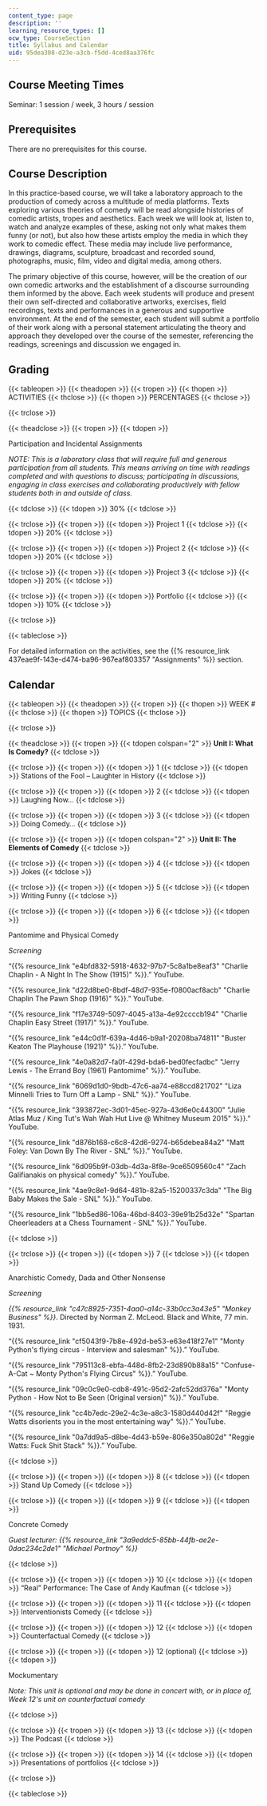 ```yaml
---
content_type: page
description: ''
learning_resource_types: []
ocw_type: CourseSection
title: Syllabus and Calendar
uid: 95dea308-d23e-a3cb-f5dd-4ced8aa376fc
---
```


Course Meeting Times
--------------------

Seminar: 1 session / week, 3 hours / session

Prerequisites
-------------

There are no prerequisites for this course.

Course Description
------------------

In this practice-based course, we will take a laboratory approach to the production of comedy across a multitude of media platforms. Texts exploring various theories of comedy will be read alongside histories of comedic artists, tropes and aesthetics. Each week we will look at, listen to, watch and analyze examples of these, asking not only what makes them funny (or not), but also how these artists employ the media in which they work to comedic effect. These media may include live performance, drawings, diagrams, sculpture, broadcast and recorded sound, photographs, music, film, video and digital media, among others.

The primary objective of this course, however, will be the creation of our own comedic artworks and the establishment of a discourse surrounding them informed by the above. Each week students will produce and present their own self-directed and collaborative artworks, exercises, field recordings, texts and performances in a generous and supportive environment. At the end of the semester, each student will submit a portfolio of their work along with a personal statement articulating the theory and approach they developed over the course of the semester, referencing the readings, screenings and discussion we engaged in.

Grading
-------

{{< tableopen >}}
{{< theadopen >}}
{{< tropen >}}
{{< thopen >}}
ACTIVITIES
{{< thclose >}}
{{< thopen >}}
PERCENTAGES
{{< thclose >}}

{{< trclose >}}

{{< theadclose >}}
{{< tropen >}}
{{< tdopen >}}


Participation and Incidental Assignments

_NOTE: This is a laboratory class that will require full and generous participation from all students. This means arriving on time with readings completed and with questions to discuss; participating in discussions, engaging in class exercises and collaborating productively with fellow students both in and outside of class._


{{< tdclose >}}
{{< tdopen >}}
30%
{{< tdclose >}}

{{< trclose >}}
{{< tropen >}}
{{< tdopen >}}
Project 1
{{< tdclose >}}
{{< tdopen >}}
20%
{{< tdclose >}}

{{< trclose >}}
{{< tropen >}}
{{< tdopen >}}
Project 2
{{< tdclose >}}
{{< tdopen >}}
20%
{{< tdclose >}}

{{< trclose >}}
{{< tropen >}}
{{< tdopen >}}
Project 3
{{< tdclose >}}
{{< tdopen >}}
20%
{{< tdclose >}}

{{< trclose >}}
{{< tropen >}}
{{< tdopen >}}
Portfolio
{{< tdclose >}}
{{< tdopen >}}
10%
{{< tdclose >}}

{{< trclose >}}

{{< tableclose >}}

For detailed information on the activities, see the {{% resource_link 437eae9f-143e-d474-ba96-967eaf803357 "Assignments" %}} section.

Calendar
--------

{{< tableopen >}}
{{< theadopen >}}
{{< tropen >}}
{{< thopen >}}
WEEK #
{{< thclose >}}
{{< thopen >}}
TOPICS
{{< thclose >}}

{{< trclose >}}

{{< theadclose >}}
{{< tropen >}}
{{< tdopen colspan="2" >}}
**Unit I: What Is Comedy?**
{{< tdclose >}}

{{< trclose >}}
{{< tropen >}}
{{< tdopen >}}
1
{{< tdclose >}}
{{< tdopen >}}
Stations of the Fool – Laughter in History
{{< tdclose >}}

{{< trclose >}}
{{< tropen >}}
{{< tdopen >}}
2
{{< tdclose >}}
{{< tdopen >}}
Laughing Now…
{{< tdclose >}}

{{< trclose >}}
{{< tropen >}}
{{< tdopen >}}
3
{{< tdclose >}}
{{< tdopen >}}
Doing Comedy…
{{< tdclose >}}

{{< trclose >}}
{{< tropen >}}
{{< tdopen colspan="2" >}}
**Unit II: The Elements of Comedy**
{{< tdclose >}}

{{< trclose >}}
{{< tropen >}}
{{< tdopen >}}
4
{{< tdclose >}}
{{< tdopen >}}
Jokes
{{< tdclose >}}

{{< trclose >}}
{{< tropen >}}
{{< tdopen >}}
5
{{< tdclose >}}
{{< tdopen >}}
Writing Funny
{{< tdclose >}}

{{< trclose >}}
{{< tropen >}}
{{< tdopen >}}
6
{{< tdclose >}}
{{< tdopen >}}


Pantomime and Physical Comedy

_Screening_

“{{% resource_link "e4bfd832-5918-4632-97b7-5c8a1be8eaf3" "Charlie Chaplin - A Night In The Show (1915)" %}}.” YouTube. 

“{{% resource_link "d22d8be0-8bdf-48d7-935e-f0800acf8acb" "Charlie Chaplin The Pawn Shop (1916)" %}}.” YouTube.

“{{% resource_link "f17e3749-5097-4045-a13a-4e92ccccb194" "Charlie Chaplin Easy Street (1917)" %}}.” YouTube.

“{{% resource_link "e44c0d1f-639a-4d46-b9a1-20208ba74811" "Buster Keaton The Playhouse (1921)" %}}.” YouTube.

“{{% resource_link "4e0a82d7-fa0f-429d-bda6-bed0fecfadbc" "Jerry Lewis - The Errand Boy (1961) Pantomime" %}}.” YouTube.

“{{% resource_link "6069d1d0-9bdb-47c6-aa74-e88ccd821702" "Liza Minnelli Tries to Turn Off a Lamp - SNL" %}}.” YouTube.

“{{% resource_link "393872ec-3d01-45ec-927a-43d6e0c44300" "Julie Atlas Muz / King Tut's Wah Wah Hut Live @ Whitney Museum 2015" %}}.” YouTube.

“{{% resource_link "d876b168-c6c8-42d6-9274-b65debea84a2" "Matt Foley: Van Down By The River - SNL" %}}.” YouTube.

“{{% resource_link "6d095b9f-03db-4d3a-8f8e-9ce6509560c4" "Zach Galifianakis on physical comedy" %}}.” YouTube.

“{{% resource_link "4ae9c8e1-9d64-481b-82a5-15200337c3da" "The Big Baby Makes the Sale - SNL" %}}.” YouTube.

“{{% resource_link "1bb5ed86-106a-46bd-8403-39e91b25d32e" "Spartan Cheerleaders at a Chess Tournament - SNL" %}}.” YouTube.


{{< tdclose >}}

{{< trclose >}}
{{< tropen >}}
{{< tdopen >}}
7
{{< tdclose >}}
{{< tdopen >}}


Anarchistic Comedy, Dada and Other Nonsense

_Screening_

_{{% resource_link "c47c8925-7351-4aa0-a14c-33b0cc3a43e5" "Monkey Business" %}}_. Directed by Norman Z. McLeod. Black and White, 77 min. 1931.

“{{% resource_link "cf5043f9-7b8e-492d-be53-e63e418f27e1" "Monty Python's flying circus - Interview and salesman" %}}.” YouTube.

“{{% resource_link "795113c8-ebfa-448d-8fb2-23d890b88a15" "Confuse-A-Cat ~ Monty Python's Flying Circus" %}}.” YouTube.

“{{% resource_link "09c0c9e0-cdb8-491c-95d2-2afc52dd376a" "Monty Python - How Not to Be Seen (Original version)" %}}.” YouTube.

“{{% resource_link "cc4b7edc-29e2-4c3e-a8c3-1580d440d42f" "Reggie Watts disorients you in the most entertaining way" %}}.” YouTube.

“{{% resource_link "0a7dd9a5-d8be-4d43-b59e-806e350a802d" "Reggie Watts: Fuck Shit Stack" %}}.” YouTube.


{{< tdclose >}}

{{< trclose >}}
{{< tropen >}}
{{< tdopen >}}
8
{{< tdclose >}}
{{< tdopen >}}
Stand Up Comedy
{{< tdclose >}}

{{< trclose >}}
{{< tropen >}}
{{< tdopen >}}
9
{{< tdclose >}}
{{< tdopen >}}


Concrete Comedy

_Guest lecturer: {{% resource_link "3a9eddc5-85bb-44fb-ae2e-0dac234c2de1" "Michael Portnoy" %}}_


{{< tdclose >}}

{{< trclose >}}
{{< tropen >}}
{{< tdopen >}}
10
{{< tdclose >}}
{{< tdopen >}}
“Real” Performance: The Case of Andy Kaufman
{{< tdclose >}}

{{< trclose >}}
{{< tropen >}}
{{< tdopen >}}
11
{{< tdclose >}}
{{< tdopen >}}
Interventionists Comedy
{{< tdclose >}}

{{< trclose >}}
{{< tropen >}}
{{< tdopen >}}
12
{{< tdclose >}}
{{< tdopen >}}
Counterfactual Comedy
{{< tdclose >}}

{{< trclose >}}
{{< tropen >}}
{{< tdopen >}}
12 (optional)
{{< tdclose >}}
{{< tdopen >}}


Mockumentary

_Note: This unit is optional and may be done in concert with, or in place of, Week 12's unit on counterfactual comedy_


{{< tdclose >}}

{{< trclose >}}
{{< tropen >}}
{{< tdopen >}}
13
{{< tdclose >}}
{{< tdopen >}}
The Podcast
{{< tdclose >}}

{{< trclose >}}
{{< tropen >}}
{{< tdopen >}}
14
{{< tdclose >}}
{{< tdopen >}}
Presentations of portfolios
{{< tdclose >}}

{{< trclose >}}

{{< tableclose >}}